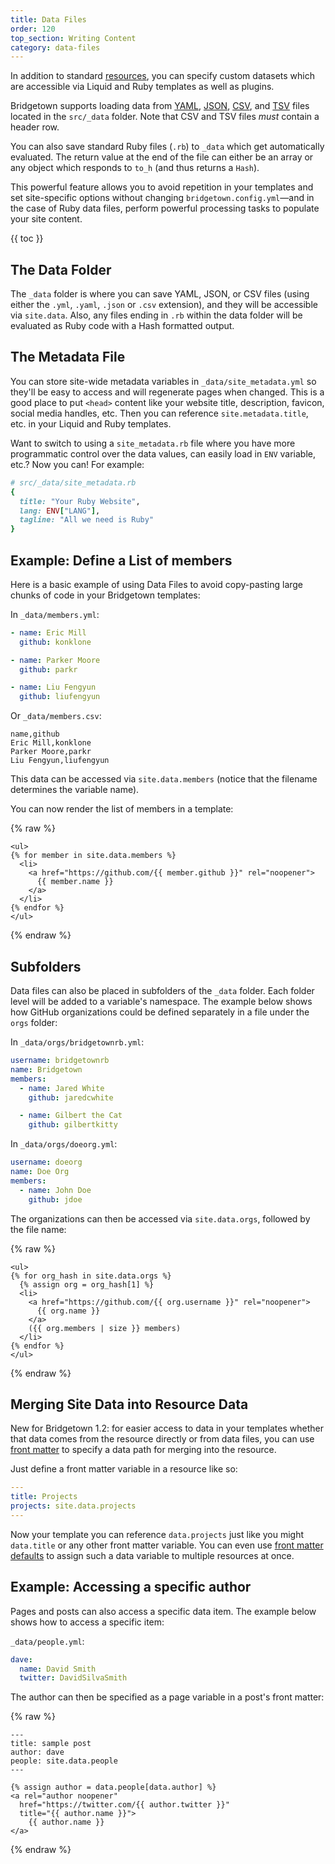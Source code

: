```yaml
---
title: Data Files
order: 120
top_section: Writing Content
category: data-files
---
```


In addition to standard [resources](/docs/resources), you can specify custom datasets which are accessible via Liquid and Ruby templates as well as plugins.

Bridgetown supports loading data from [YAML](http://yaml.org/), [JSON](http://www.json.org/), [CSV](https://en.wikipedia.org/wiki/Comma-separated_values), and [TSV](https://en.wikipedia.org/wiki/Tab-separated_values) files located in the `src/_data` folder. Note that CSV and TSV files *must* contain a header row.

You can also save standard Ruby files (`.rb`) to `_data` which get automatically evaluated. The return value at the end of the file can either be an array or any object which responds to `to_h` (and thus returns a `Hash`).

This powerful feature allows you to avoid repetition in your templates and set site-specific options without changing `bridgetown.config.yml`—and in the case of Ruby data files, perform powerful processing tasks to populate your site content.

{{ toc }}

## The Data Folder

The `_data` folder is where you can save YAML, JSON, or CSV files (using either the `.yml`, `.yaml`, `.json` or `.csv` extension), and they will be accessible via `site.data`. Also, any files ending in `.rb` within the data folder will be evaluated as Ruby code with a Hash formatted output.

## The Metadata File

You can store site-wide metadata variables in `_data/site_metadata.yml` so they'll be easy to access and will regenerate pages when changed. This is a good place to put `<head>` content like your website title, description, favicon, social media handles, etc. Then you can reference `site.metadata.title`, etc. in your Liquid and Ruby templates.

Want to switch to using a `site_metadata.rb` file where you have more programmatic control over the data values, can easily load in `ENV` variable, etc.? Now you can! For example:

```ruby
# src/_data/site_metadata.rb
{
  title: "Your Ruby Website",
  lang: ENV["LANG"],
  tagline: "All we need is Ruby"
}
```

## Example: Define a List of members

Here is a basic example of using Data Files to avoid copy-pasting large chunks of code in your Bridgetown templates:

In `_data/members.yml`:

```yaml
- name: Eric Mill
  github: konklone

- name: Parker Moore
  github: parkr

- name: Liu Fengyun
  github: liufengyun
```

Or `_data/members.csv`:

```
name,github
Eric Mill,konklone
Parker Moore,parkr
Liu Fengyun,liufengyun
```

This data can be accessed via `site.data.members` (notice that the filename determines the variable name).

You can now render the list of members in a template:

{% raw %}
```liquid
<ul>
{% for member in site.data.members %}
  <li>
    <a href="https://github.com/{{ member.github }}" rel="noopener">
      {{ member.name }}
    </a>
  </li>
{% endfor %}
</ul>
```
{% endraw %}

## Subfolders

Data files can also be placed in subfolders of the `_data` folder. Each folder level will be added to a variable's namespace. The example below shows how GitHub organizations could be defined separately in a file under the `orgs` folder:

In `_data/orgs/bridgetownrb.yml`:

```yaml
username: bridgetownrb
name: Bridgetown
members:
  - name: Jared White
    github: jaredcwhite

  - name: Gilbert the Cat
    github: gilbertkitty
```

In `_data/orgs/doeorg.yml`:

```yaml
username: doeorg
name: Doe Org
members:
  - name: John Doe
    github: jdoe
```

The organizations can then be accessed via `site.data.orgs`, followed by the file name:

{% raw %}
```liquid
<ul>
{% for org_hash in site.data.orgs %}
  {% assign org = org_hash[1] %}
  <li>
    <a href="https://github.com/{{ org.username }}" rel="noopener">
      {{ org.name }}
    </a>
    ({{ org.members | size }} members)
  </li>
{% endfor %}
</ul>
```
{% endraw %}

## Merging Site Data into Resource Data

New for Bridgetown 1.2: for easier access to data in your templates whether that data comes from the resource directly or from data files, you can use [front matter](/docs/front-matter/) to specify a data path for merging into the resource.

Just define a front matter variable in a resource like so:

```yaml
---
title: Projects
projects: site.data.projects
---
```

Now your template you can reference `data.projects` just like you might `data.title` or any other front matter variable. You can even use [front matter defaults](/docs/content/front-matter-defaults/) to assign such a data variable to multiple resources at once.

## Example: Accessing a specific author

Pages and posts can also access a specific data item. The example below shows how to access a specific item:

`_data/people.yml`:

```yaml
dave:
  name: David Smith
  twitter: DavidSilvaSmith
```

The author can then be specified as a page variable in a post's front matter:

{% raw %}
```liquid
---
title: sample post
author: dave
people: site.data.people
---

{% assign author = data.people[data.author] %}
<a rel="author noopener"
  href="https://twitter.com/{{ author.twitter }}"
  title="{{ author.name }}">
    {{ author.name }}
</a>
```
{% endraw %}
